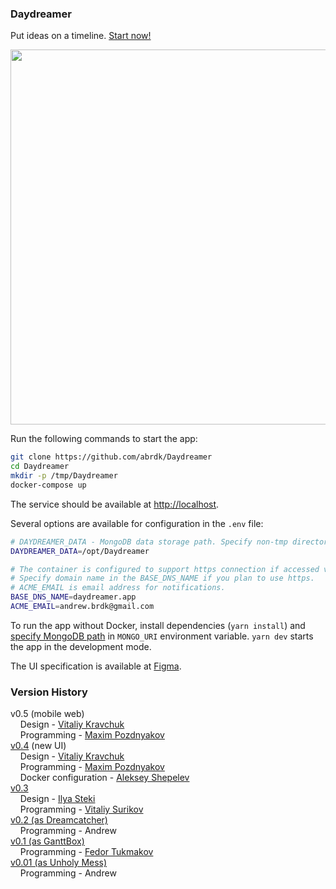 ### Daydreamer

Put ideas on a timeline. [Start now!](https://daydreamer.app)

<p align="center">
    <a href="https://daydreamer.app">
        <img src="https://i.ibb.co/qNTQ5hg/daydreamer-v04-example.png" width="600"/>
    </a>
</p>

Run the following commands to start the app:

```bash
git clone https://github.com/abrdk/Daydreamer
cd Daydreamer
mkdir -p /tmp/Daydreamer
docker-compose up
```

The service should be available at [http://localhost](http://localhost).

Several options are available for configuration in the `.env` file:

```bash
# DAYDREAMER_DATA - MongoDB data storage path. Specify non-tmp directory for permanent storage; don't forget to create it, e.g 'mkdir -p /opt/Daydreamer'
DAYDREAMER_DATA=/opt/Daydreamer

# The container is configured to support https connection if accessed via domain name.
# Specify domain name in the BASE_DNS_NAME if you plan to use https.
# ACME_EMAIL is email address for notifications.
BASE_DNS_NAME=daydreamer.app
ACME_EMAIL=andrew.brdk@gmail.com
```

To run the app without Docker, install dependencies (`yarn install`) and [specify MongoDB path](https://docs.mongodb.com/manual/tutorial/install-mongodb-on-debian/) in `MONGO_URI` environment variable. `yarn dev` starts the app in the development mode.

The UI specification is available at [Figma](https://www.figma.com/file/5TvJ1XE0h5pL2uUu1inhYv/DayDreamer_v0.4_new_UI?node-id=150%3A1876).

### Version History
v0.5 (mobile web)  
&nbsp;&nbsp;&nbsp; Design - [Vitaliy Kravchuk](https://freelancehunt.com/freelancer/DemonStrike.html)  
&nbsp;&nbsp;&nbsp; Programming - [Maxim Pozdnyakov](https://github.com/MaximPozdnyakov)  
[v0.4](https://github.com/abrdk/Daydreamer/tree/749fcbc55e16513457730d14763f5e2959583f61) (new UI)  
&nbsp;&nbsp;&nbsp; Design - [Vitaliy Kravchuk](https://freelancehunt.com/freelancer/DemonStrike.html)  
&nbsp;&nbsp;&nbsp; Programming - [Maxim Pozdnyakov](https://github.com/MaximPozdnyakov)  
&nbsp;&nbsp;&nbsp; Docker configuration - [Aleksey Shepelev](https://freelance.habr.com/freelancers/AlekseyShepelev)  
[v0.3](https://github.com/abrdk/Daydreamer/tree/v0.3_backend)  
&nbsp;&nbsp;&nbsp; Design - [Ilya Steki](https://www.fl.ru/users/stekivac/portfolio/)  
&nbsp;&nbsp;&nbsp; Programming - [Vitaliy Surikov](https://www.fl.ru/users/zizizi-ru/portfolio/)  
[v0.2 (as Dreamcatcher)](https://github.com/abrdk/Daydreamer/tree/v0.2)  
&nbsp;&nbsp;&nbsp; Programming - Andrew  
[v0.1 (as GanttBox)](https://github.com/abrdk/ganttbox)  
&nbsp;&nbsp;&nbsp; Programming - [Fedor Tukmakov](https://freelance.habr.com/freelancers/impfromliga)  
[v0.01 (as Unholy Mess)](https://github.com/noooway/unholy_mess)  
&nbsp;&nbsp;&nbsp; Programming - Andrew
